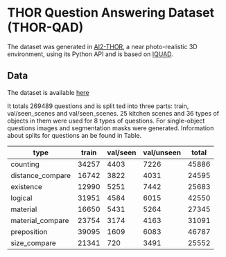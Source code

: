 # THOR Question Answering Dataset (THOR-QAD)

The dataset was generated in [AI2-THOR](https://github.com/allenai/ai2thor), a near photo-realistic 3D environment, using its Python API and is based on [IQUAD](https://github.com/danielgordon10/thor-iqa-cvpr-2018). 

## Data

The dataset is available [here](https://drive.google.com/drive/folders/1lR-z9C5rmmZ5pEHh-ici1l2r0aIU6-Vl?usp=sharing)

It totals 269489 questions and is split ted into three parts: train, val/seen_scenes and val/seen_scenes. 
25 kitchen scenes and 36 types of objects in them were used for 8 types of questions.
For single-object questions images and segmentation masks were generated.
Information about splits for questions an be found in Table.

| type                     | train |val/seen|val/unseen | total |
|--------------------------|-------|--------|-----------|-------|
| counting                 | 34257 | 4403   | 7226      | 45886 |
| distance_compare         | 16742 | 3822   | 4031      | 24595 |
| existence                | 12990 | 5251   | 7442      | 25683 |
| logical                  | 31951 | 4584   | 6015      | 42550 | 
| material                 | 16650 | 5431   | 5264      | 27345 |
| material_compare         | 23754 | 3174   | 4163      | 31091 |
| preposition              | 39095 | 1609   | 6083      | 46787 |
| size_compare             | 21341 | 720    | 3491      | 25552 |
